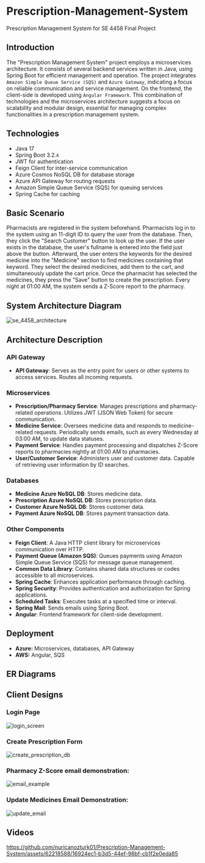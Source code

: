 # Prescription-Management-System

Prescription Management System for SE 4458 Final Project

## Introduction

The "Prescription Management System" project employs a microservices architecture.
It consists of several backend services written in Java, using Spring Boot for efficient management and operation.
The project integrates `Amazon Simple Queue Service (SQS)` and `Azure Gateway`, indicating a focus on reliable
communication and service management. On the frontend, the client-side is developed using `Angular Framework`.
This combination of technologies and the microservices architecture suggests a focus on scalability and modular design,
essential for managing complex functionalities in a prescription management system.

## Technologies

- Java 17
- Spring Boot 3.2.x
- JWT for authentication
- Feign Client for inter-service communication
- Azure Cosmos NoSQL DB for database storage
- Azure API Gateway for routing requests
- Amazon Simple Queue Service (SQS) for queuing services
- Spring Cache for caching

## Basic Scenario

Pharmacists are registered in the system beforehand. Pharmacists log in to the system using an 11-digit ID to query the
user from the database. Then, they click the "Search Customer" button to look up the user. If the user exists in the
database, the user's fullname is entered into the field just above the button. Afterward, the user enters the keywords
for the desired medicine into the "Medicine" section to find medicines containing that keyword. They select the desired
medicines, add them to the cart, and simultaneously update the cart price. Once the pharmacist has selected the
medicines, they press the "Save" button to create the prescription. Every night at 01:00 AM, the system sends a Z-Score
report to the pharmacy.

## System Architecture Diagram
![se_4458_architecture](https://github.com/nuricanozturk01/Prescription-Management-System/assets/62218588/0c61c89e-c9b6-4de2-935c-44ae32e9d6db)

## Architecture Description

### API Gateway

- **API Gateway**: Serves as the entry point for users or other systems to access services. Routes all incoming
  requests.

### Microservices

- **Prescription/Pharmacy Service**: Manages prescriptions and pharmacy-related operations. Utilizes JWT (JSON Web
  Token) for secure communication.
- **Medicine Service**: Oversees medicine data and responds to medicine-related requests. Periodically sends emails,
  such as every Wednesday at 03:00 AM, to update data statuses.
- **Payment Service**: Handles payment processing and dispatches Z-Score reports to pharmacies nightly at 01:00 AM to
  pharmacies.
- **User/Customer Service**: Administers user and customer data. Capable of retrieving user information by ID searches.

### Databases

- **Medicine Azure NoSQL DB**: Stores medicine data.
- **Prescription Azure NoSQL DB**: Stores prescription data.
- **Customer Azure NoSQL DB**: Stores customer data.
- **Payment Azure NoSQL DB**: Stores payment transaction data.

### Other Components

- **Feign Client**: A Java HTTP client library for microservices communication over HTTP.
- **Payment Queue (Amazon SQS)**: Queues payments using Amazon Simple Queue Service (SQS) for message queue management.
- **Common Data Library**: Contains shared data structures or codes accessible to all microservices.
- **Spring Cache**: Enhances application performance through caching.
- **Spring Security**: Provides authentication and authorization for Spring applications.
- **Scheduled Tasks**: Executes tasks at a specified time or interval.
- **Spring Mail**: Sends emails using Spring Boot.
- **Angular**: Frontend framework for client-side development.

## Deployment
- **Azure:** Microservices, databases, API Gateway
- **AWS:** Angular, SQS

## ER Diagrams


## Client Designs

### Login Page

![login_screen](https://github.com/nuricanozturk01/Prescription-Management-System/assets/62218588/09f1e4b4-100a-4248-8f43-7dc1ce095adb)

### Create Prescription Form

![create_prescription_db](https://github.com/nuricanozturk01/Prescription-Management-System/assets/62218588/217ac363-97b2-4279-8a9b-93c7eda1fd07)

### Pharmacy Z-Score email demonstration:
![email_example](https://github.com/nuricanozturk01/Prescription-Management-System/assets/62218588/cba78ffe-a7ce-48c1-bdc7-1bfe37e558e4)

### Update Medicines Email Demonstration:
![update_email](https://github.com/nuricanozturk01/Prescription-Management-System/assets/62218588/d1170e5f-a66e-47e6-8d02-2fb37ab86602)

## Videos
https://github.com/nuricanozturk01/Prescription-Management-System/assets/62218588/16924ec1-b3d5-44ef-98bf-cb1f2e0eda85
